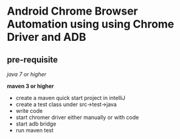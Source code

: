 Android Chrome Browser Automation using using Chrome Driver and ADB
===================================================================

pre-requisite
-------------
*java 7 or higher*

**maven 3 or higher**

- create a maven quick start project in intelliJ
- create a test class under src->test->java
- write code
- start chromer driver either manually or with code
- start adb bridge
- run maven test
